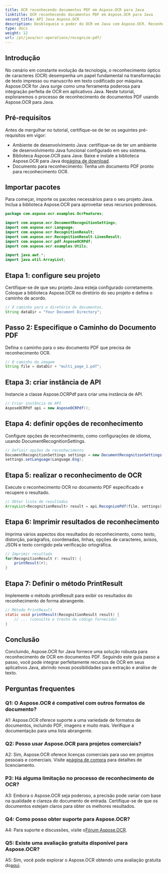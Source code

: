 ```yaml
---
title: OCR reconhecendo documentos PDF em Aspose.OCR para Java
linktitle: OCR reconhecendo documentos PDF em Aspose.OCR para Java
second_title: API Java Aspose.OCR
description: Desbloqueie o poder do OCR em Java com Aspose.OCR. Reconheça texto em documentos PDF sem esforço. Aumente suas aplicações com precisão e velocidade.
type: docs
weight: 12
url: /pt/java/ocr-operations/recognize-pdf/
---
```

## Introdução

No cenário em constante evolução da tecnologia, o reconhecimento óptico de caracteres (OCR) desempenha um papel fundamental na transformação de texto impresso ou manuscrito em texto codificado por máquina. Aspose.OCR for Java surge como uma ferramenta poderosa para integração perfeita de OCR em aplicativos Java. Neste tutorial, exploraremos o processo de reconhecimento de documentos PDF usando Aspose.OCR para Java.

## Pré-requisitos

Antes de mergulhar no tutorial, certifique-se de ter os seguintes pré-requisitos em vigor:

- Ambiente de desenvolvimento Java: certifique-se de ter um ambiente de desenvolvimento Java funcional configurado em seu sistema.
-  Biblioteca Aspose.OCR para Java: Baixe e instale a biblioteca Aspose.OCR para Java do[página de download](https://releases.aspose.com/ocr/java/).
- Documento para reconhecimento: Tenha um documento PDF pronto para reconhecimento OCR.

## Importar pacotes

Para começar, importe os pacotes necessários para o seu projeto Java. Inclua a biblioteca Aspose.OCR para aproveitar seus recursos poderosos.

```java
package com.aspose.ocr.examples.OcrFeatures;

import com.aspose.ocr.DocumentRecognitionSettings;
import com.aspose.ocr.Language;
import com.aspose.ocr.RecognitionResult;
import com.aspose.ocr.RecognitionResult.LinesResult;
import com.aspose.ocr.pdf.AsposeOCRPdf;
import com.aspose.ocr.examples.Utils;

import java.awt.*;
import java.util.ArrayList;
```

## Etapa 1: configure seu projeto

Certifique-se de que seu projeto Java esteja configurado corretamente. Coloque a biblioteca Aspose.OCR no diretório do seu projeto e defina o caminho de acordo.

```java
// O caminho para o diretório de documentos.
String dataDir = "Your Document Directory";
```

## Passo 2: Especifique o Caminho do Documento PDF

Defina o caminho para o seu documento PDF que precisa de reconhecimento OCR.

```java
// O caminho da imagem
String file = dataDir + "multi_page_1.pdf";
```

## Etapa 3: criar instância de API

Instancie a classe Aspose.OCRPdf para criar uma instância de API.

```java
// Criar instância de API
AsposeOCRPdf api = new AsposeOCRPdf();
```

## Etapa 4: definir opções de reconhecimento

Configure opções de reconhecimento, como configurações de idioma, usando DocumentRecognitionSettings.

```java
// Definir opções de reconhecimento
DocumentRecognitionSettings settings = new DocumentRecognitionSettings(2);
settings.setLanguage(Language.Eng);
```

## Etapa 5: realizar o reconhecimento de OCR

Execute o reconhecimento OCR no documento PDF especificado e recupere o resultado.

```java
// Obter lista de resultados
ArrayList<RecognitionResult> result = api.RecognizePdf(file, settings);
```

## Etapa 6: Imprimir resultados de reconhecimento

Imprima vários aspectos dos resultados do reconhecimento, como texto, distorção, parágrafos, coordenadas, linhas, opções de caracteres, avisos, JSON e texto corrigido pela verificação ortográfica.

```java
// Imprimir resultado
for(RecognitionResult r: result) {
    printResult(r);
}
```

## Etapa 7: Definir o método PrintResult

Implemente o método printResult para exibir os resultados do reconhecimento de forma abrangente.

```java
// Método PrintResult
static void printResult(RecognitionResult result) {
    // ... (consulte o trecho de código fornecido)
}
```

## Conclusão

Concluindo, Aspose.OCR for Java fornece uma solução robusta para reconhecimento de OCR em documentos PDF. Seguindo este guia passo a passo, você pode integrar perfeitamente recursos de OCR em seus aplicativos Java, abrindo novas possibilidades para extração e análise de texto.

## Perguntas frequentes

### Q1: O Aspose.OCR é compatível com outros formatos de documento?

A1: Aspose.OCR oferece suporte a uma variedade de formatos de documentos, incluindo PDF, imagens e muito mais. Verifique a documentação para uma lista abrangente.

### Q2: Posso usar Aspose.OCR para projetos comerciais?

 A2: Sim, Aspose.OCR oferece licenças comerciais para uso em projetos pessoais e comerciais. Visite a[página de compra](https://purchase.aspose.com/buy) para detalhes de licenciamento.

### P3: Há alguma limitação no processo de reconhecimento de OCR?

A3: Embora o Aspose.OCR seja poderoso, a precisão pode variar com base na qualidade e clareza do documento de entrada. Certifique-se de que os documentos estejam claros para obter os melhores resultados.

### Q4: Como posso obter suporte para Aspose.OCR?

 A4: Para suporte e discussões, visite o[Fórum Aspose.OCR](https://forum.aspose.com/c/ocr/16).

### Q5: Existe uma avaliação gratuita disponível para Aspose.OCR?

 A5: Sim, você pode explorar o Aspose.OCR obtendo uma avaliação gratuita do[aqui](https://releases.aspose.com/).